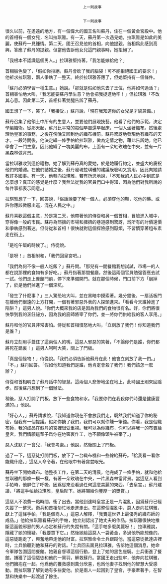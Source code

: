 
    	
									   
									   上一則故事
									   
									   
									   下一則故事
									   
									










很久以前，在遙遠的地方，有一個偉大的國王名叫蘇丹，住在一個黃金宮殿中。他的首相有一個女兒，名叫拉琪雅。有一天，蘇丹第一次遇見她，拉琪雅是如此的美麗，使蘇丹一見鍾情。第二天，國王召見他的首相，向他提親。首相爲此感到高興，答應了蘇丹的提親。但當他告訴他女兒這門親事時，她拒絕了。



「我根本不認識這個男人。」拉琪雅堅持著。「我怎能嫁給他？」



首相臉色變了，「假如你拒絕，蘇丹會砍了我的腦袋！可不能拒絕國王的要求！」他祈求拉琪雅，兩人爭執了一整天。終於拉琪雅答應了，但她堅持有一個條件。



「蘇丹必須學習一種生意。」她說。「那就是假如他失去了王位，他將如何過活？」首相害怕地大叫，「我怎能要蘇丹學生意？他會把我捉進地牢！」但拉琪雅「不改其心意。因此第二天，首相抖著雙腿告訴了蘇丹。



國王想了一下，笑了。「我接受，」蘇丹說，「現在我知道你的女兒是才貌兼備。」



蘇丹召集了他領土中所有的生意人，並要他們展現技藝。他看了他們的示範，決定學編織術。從那天起，蘇丹比平常的每個早晨還早起床，一個人坐著織布。然後處理他皇家的事務，之後在傍晚又回到他的織布機前。蘇丹驚訝地發現他有織布的天才。一段時間後，他決定織一條手帕給拉琪雅，做為定情之物，藉此告訴她，他已學會了一門生意。因此他織了一塊美麗的布，上面有一朵紅玫瑰在中央，並有一片黑森林做背景。



當拉琪雅收到這份禮物，她了解到蘇丹真的愛她，於是她履行約定，並盛大的慶祝他們的婚禮。在他們結婚之後，蘇丹發現拉琪雅的建議既聰明又實用，因此向她請教許多國事。有一天，他轉向拉琪雅，若有所思地說，「不知我的人民心中到底是怎麼想？真正的感覺是什麼？我無法從我的官員們口中得知，因為他們對我所說的每件事都表示同意。」



拉琪雅想了一下，回答說，「俗話說要了解一個人，必須穿他的鞋，吃他的藥。或許你應該微服出巡，混在人民之中。」



蘇丹喜歡這個主意，於是第二天，他帶著他的侍從和另一個首相，冒險進入城中，穿得像一般的市民。蘇丹為熙攘的市場和擁擠的巷道感到驚訝，爲所有的討價還價和爭執感到著迷。但侍從和首相！很快就對這個探險感到厭煩，不習慣穿著粗布素走在街上。



「是吃午飯的時候了。」侍從說。



「是呀！」首相附和，「我們回皇宮吧。」



「我們為何不像一般人吃飯？」蘇丹問。「那兒有一間餐館我想試試，市場一的人都在說那裡的食物有多好吃。」蘇丹指著那間餐廳，然後這兩個官員勉强答應去試一試。他們走上餐館門前，停下來準備開門。就在那個時候，門口前下方「崩掉了，於是他們掉進了一個深坑。



「發生了什麼事？」三人驚恐地大叫，並在黑暗中摸索著。幾分鐘後，一扇活板門在離他們很遠的上方打開，一個有著邪惡外表的人探頭進來。「看看今天誰掉進了陷阱？」這男人說。「你們大概來我的店是因為我們的食物很有名。好，你們將很快學到我的烹飪祕方，因為我的廚師將宰了你們，並一將你們供給我的客人享用。」



蘇丹和他的官員非常害怕。侍從和首相憤怒地大叫，「立刻放了我們！你知道我們是誰？」



蘇丹立刻用手蓋住了這兩個人的嘴。這惡人邪惡的笑著，「不論你們是誰，你們都將死在鍋裏！」這男人呵呵大笑，關上了門板。



「真是個怪物！」侍從說。「我們必須告訴他蘇丹在此！他會立刻放了我一們。」「不，」蘇丹回答。「假如他知道我們是誰，他肯定會殺了我們！我們該怎一麼辦？」



侍從和首相明白了蘇丹話中的智慧。這兩個人悲慘地坐在地上，此時國王則來回踱步。然後蘇丹想到了一個辦法。



稍後，惡人打開了門板，放下一些食物和水。「我要你們在我殺你們時還是健康豐滿的。」他說。



「好心人，」蘇丹請求說，「我知道你現在不會放我們走，既然我們知道了你的秘密，但我有一個提議。假如你饒了我們，我們可以幫你賺一筆錢。你看，我是個織布師，我的成品在蘇丹的宮裡很受重視。我可以為你織布，你可以將我一的布賣給皇宮。我們情願這輩子爲你在地窖裏作工，也不願像頭牛被宰了。」



惡人沈默了一會兒，「我會考慮。」他說，然後關上了門板。



過了一下，這惡徒打開門板，放下了一台織布機和一些線給蘇丹。「給我看一看你能織什麼。」這惡人命令著，在他眼中有著貪婪眼光。



蘇丹坐下開始織布。他整夜工作，在第二天的清晨，他完成了一條手帕，就和他給拉琪雅的那條一模一樣，有著一朵玫瑰在中央，一片黑森林當背景。當這惡人看到手帕時，他屏住了呼吸，因爲從來没看過任何這麼美麗的東西。「去皇宮，」蘇丹建議，「將這手帕給拉琪雅，皇后陛下。她將賜給你豐厚一的獎賞。」



這惡人不浪費一點時間，衝了出去。當他到達時皇宮正是一片混亂，因爲蘇丹已經失蹤了一整天。衛兵和首相匆忙地走進走出。在這整個混亂中，惡人走向拉琪雅，獻上了這條手帕。「我是個商人，」這惡人解釋，「我賣這世界上最優秀的織布師的成品。」他給拉琪雅看蘇丹的手帕，她立刻認出了她丈夫的作品。拉琪雅很快地推斷這面貌邪惡的男人必定和蘇丹的失蹤有關。「這手帕多麼美麗呀！」拉琪雅說，隱藏了她的懷疑。「我要買下它。」然後她給這惡人一袋黃金，多過他所能想像的。這惡徒跑走了，興奮地帶走他的財富。拉琪雅命令士兵跟蹤他，當這惡徒抵達店裡時，士兵偷聽到他和蘇丹的對話。「士兵回去面見拉琪雅，告訴她這個消息，她命令軍隊包圍這間餐館。她親自督導這個行動，登上了她的黑色座騎。士兵衝進了餐館，捕獲了這個惡徒和他的一黨羽，解救蘇丹。當國王走出監牢，他奔向拉琪雅，他們擁抱在一起。他爲他的獲救感到萬分欣喜，也爲他妻子找到他的智慧大受感動。而拉琪雅了解到她有多些愛他。於是兩人一起回到了皇宫，手豪牽著手，在智慧和快樂中一起渡過了餘生。











    